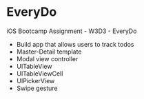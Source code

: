 # EveryDo
iOS Bootcamp Assignment - W3D3 - EveryDo

* Build app that allows users to track todos
* Master-Detail template
* Modal view controller
* UITableView
* UITableViewCell
* UIPickerView
* Swipe gesture
